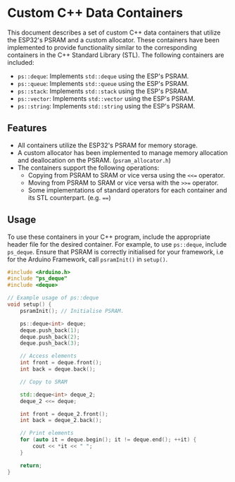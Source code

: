 # Custom C++ Data Containers

This document describes a set of custom C++ data containers that utilize the ESP32's PSRAM and a custom allocator. These containers have been implemented to provide functionality similar to the corresponding containers in the C++ Standard Library (STL). The following containers are included:

- `ps::deque`: Implements `std::deque` using the ESP's PSRAM.
- `ps::queue`: Implements `std::queue` using the ESP's PSRAM.
- `ps::stack`: Implements `std::stack` using the ESP's PSRAM.
- `ps::vector`: Implements `std::vector` using the ESP's PSRAM.
- `ps::string`: Implements `std::string` using the ESP's PSRAM.

## Features

- All containers utilize the ESP32's PSRAM for memory storage.
- A custom allocator has been implemented to manage memory allocation and deallocation on the PSRAM. (`psram_allocator.h`)
- The containers support the following operations:
  - Copying from PSRAM to SRAM or vice versa using the `<<=` operator.
  - Moving from PSRAM to SRAM or vice versa with the `>>=` operator.
  - Some implementations of standard operators for each container and its STL counterpart. (e.g. `==`)

## Usage

To use these containers in your C++ program, include the appropriate header file for the desired container. For example, to use `ps::deque`, include `ps_deque`. Ensure that PSRAM is correctly initialised for your framework, i.e for the Arduino Framework, call `psramInit()` in `setup()`.

```cpp
#include <Arduino.h>
#include "ps_deque"
#include <deque>

// Example usage of ps::deque
void setup() {
    psramInit(); // Initialise PSRAM.

    ps::deque<int> deque;
    deque.push_back(1);
    deque.push_back(2);
    deque.push_back(3);

    // Access elements
    int front = deque.front();
    int back = deque.back();

    // Copy to SRAM

    std::deque<int> deque_2;
    deque_2 <<= deque;

    int front = deque_2.front();
    int back = deque_2.back();

    // Print elements
    for (auto it = deque.begin(); it != deque.end(); ++it) {
        cout << *it << " ";
    }

    return;
}